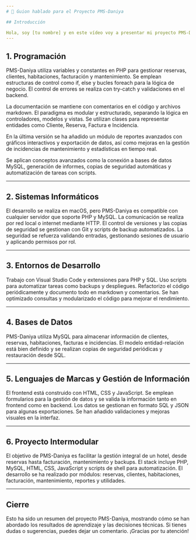 ```yaml
---
# 🎤 Guion hablado para el Proyecto PMS-Daniya

## Introducción

Hola, soy [tu nombre] y en este vídeo voy a presentar mi proyecto PMS-Daniya, un sistema de gestión hotelera desarrollado principalmente en PHP. A lo largo de la presentación, responderé a preguntas técnicas sobre cómo está construido el proyecto y qué decisiones he tomado.
---
```


## 1. Programación

PMS-Daniya utiliza variables y constantes en PHP para gestionar reservas, clientes, habitaciones, facturación y mantenimiento. Se emplean estructuras de control como if, else y bucles foreach para la lógica de negocio. El control de errores se realiza con try-catch y validaciones en el backend.

La documentación se mantiene con comentarios en el código y archivos markdown. El paradigma es modular y estructurado, separando la lógica en controladores, modelos y vistas. Se utilizan clases para representar entidades como Cliente, Reserva, Factura e Incidencia.

En la última versión se ha añadido un módulo de reportes avanzados con gráficos interactivos y exportación de datos, así como mejoras en la gestión de incidencias de mantenimiento y estadísticas en tiempo real.

Se aplican conceptos avanzados como la conexión a bases de datos MySQL, generación de informes, copias de seguridad automáticas y automatización de tareas con scripts.

---

## 2. Sistemas Informáticos

El desarrollo se realiza en macOS, pero PMS-Daniya es compatible con cualquier servidor que soporte PHP y MySQL. La comunicación se realiza por red local o internet mediante HTTP. El control de versiones y las copias de seguridad se gestionan con Git y scripts de backup automatizados. La seguridad se refuerza validando entradas, gestionando sesiones de usuario y aplicando permisos por rol.

---

## 3. Entornos de Desarrollo

Trabajo con Visual Studio Code y extensiones para PHP y SQL. Uso scripts para automatizar tareas como backups y despliegues. Refactorizo el código periódicamente y documento todo en markdown y comentarios. Se han optimizado consultas y modularizado el código para mejorar el rendimiento.

---

## 4. Bases de Datos

PMS-Daniya utiliza MySQL para almacenar información de clientes, reservas, habitaciones, facturas e incidencias. El modelo entidad-relación está bien definido y se realizan copias de seguridad periódicas y restauración desde SQL.

---

## 5. Lenguajes de Marcas y Gestión de Información

El frontend está construido con HTML, CSS y JavaScript. Se emplean formularios para la gestión de datos y se valida la información tanto en frontend como en backend. Los datos se gestionan en formato SQL y JSON para algunas exportaciones. Se han añadido validaciones y mejoras visuales en la interfaz.

---

## 6. Proyecto Intermodular

El objetivo de PMS-Daniya es facilitar la gestión integral de un hotel, desde reservas hasta facturación, mantenimiento y backups. El stack incluye PHP, MySQL, HTML, CSS, JavaScript y scripts de shell para automatización. El desarrollo se ha realizado por módulos: reservas, clientes, habitaciones, facturación, mantenimiento, reportes y utilidades.

---

## Cierre

Esto ha sido un resumen del proyecto PMS-Daniya, mostrando cómo se han abordado los resultados de aprendizaje y las decisiones técnicas. Si tienes dudas o sugerencias, puedes dejar un comentario. ¡Gracias por tu atención!
